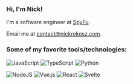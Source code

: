 <!--<pre align="center">
 __   __  __  ______  __  __       ______  ______  __  __  ______  ______  ______    
/\ "-.\ \/\ \/\  ___\/\ \/ /      /\  == \/\  __ \/\ \/ / /\  __ \/\  ___\/\___  \   
\ \ \-.  \ \ \ \ \___\ \  _"-.    \ \  __<\ \ \/\ \ \  _"-\ \ \/\ \ \___  \/_/  /__  
 \ \_\\"\_\ \_\ \_____\ \_\ \_\    \ \_\ \_\ \_____\ \_\ \_\ \_____\/\_____\/\_____\ 
  \/_/ \/_/\/_/\/_____/\/_/\/_/     \/_/\/_/\/_____/\/_/\/_/\/_____/\/_____/\/_____/ 
                                                                                     
</pre>-->
### Hi, I'm Nick! <!--👋-->

<!--I'm a software developer currently seeking work-->

I'm a software engineer at <a href="https://www.spyfu.com/" target="_blank">SpyFu</a>.

Email me at [contact@nickrokosz.com](mailto:contact@nickrokosz.com).

### Some of my favorite tools/technologies:
<img alt="JavaScript" src="https://img.shields.io/badge/javascript%20-%23F7E01C.svg?&style=for-the-badge&logo=javascript&logoColor=%23000000"/> <img alt="TypeScript" src="https://img.shields.io/badge/typescript%20-%233078C6.svg?&style=for-the-badge&logo=typescript&logoColor=white"/> <img alt="Python" src="https://img.shields.io/badge/python%20-%234584B6.svg?&style=for-the-badge&logo=python&logoColor=ffde57"/> 

<img alt="NodeJS" src="https://img.shields.io/badge/node.js%20-%23339933.svg?&style=for-the-badge&logo=node.js&logoColor=white"/> <img alt="Vue.js" src="https://img.shields.io/badge/vue-%2335495e.svg?style=for-the-badge&logo=vuedotjs&logoColor=%234FC08D"/> <img alt="React" src="https://img.shields.io/badge/react%20-%2320232a.svg?&style=for-the-badge&logo=react&logoColor=%2361DAFB"/> <img alt="Svelte" src="https://img.shields.io/badge/svelte%20-%23FF3F01.svg?&style=for-the-badge&logo=svelte&logoColor=white"/>

<!-- <img alt="TailwindCSS" src="https://img.shields.io/badge/tailwind%20css%202.0%20-%2301B6D4.svg?&style=for-the-badge&logo=tailwind-css&logoColor=white"/> <img alt="Bootstrap" src="https://img.shields.io/badge/bootstrap%205%20-%237952B3.svg?&style=for-the-badge&logo=bootstrap&logoColor=white"/> <img alt="SASS" src="https://img.shields.io/badge/SASS%20-%23C69.svg?&style=for-the-badge&logo=SASS&logoColor=white"/> <img alt="MySQL" src="https://img.shields.io/badge/mysql-%2300758F.svg?&style=for-the-badge&logo=mysql&logoColor=F29111"/> <img alt="MongoDB" src ="https://img.shields.io/badge/MongoDB-%2313AA52.svg?&style=for-the-badge&logo=mongodb&logoColor=white"/> <img alt="GraphQL" src="https://img.shields.io/badge/-GraphQL-E00298?style=for-the-badge&logo=graphql"/> -->









<!-- <img align="right" src="https://github-readme-stats.vercel.app/api/top-langs/?username=nicholasrokosz&theme=default&layout=compact&langs_count=6"></img>
### Skills:
- 👨‍💻 JavaScript, TypeScript, Python
- ⚙️ React, Gatsby, Svelte
- 👁️ Tailwind CSS 2.0, Bootstrap 5, SASS
- 💽 MySQL, MongoDB, GraphQL -->


<!-- **nicholasrokosz/nicholasrokosz** is a ✨ _special_ ✨ repository because its `README.md` (this file) appears on your GitHub profile.

Here are some ideas to get you started:

- 🔭 I’m currently working on ...
- 🌱 I’m currently learning ...
- 👯 I’m looking to collaborate on ...
- 🤔 I’m looking for help with ...
- 💬 Ask me about ...
- 📫 How to reach me: ...
- 😄 Pronouns: ...
- ⚡ Fun fact: ...
-->
